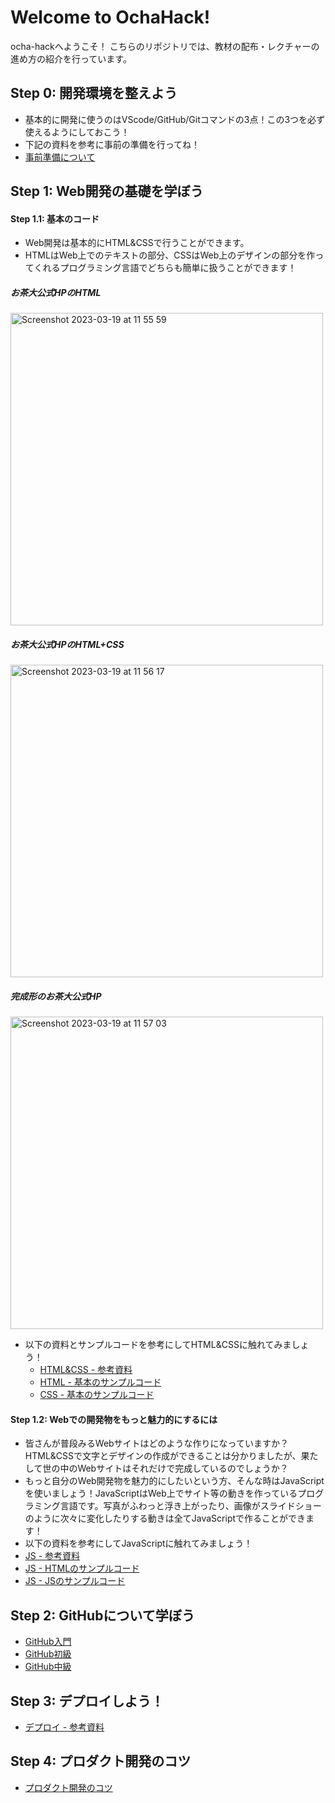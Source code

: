# Welcome to OchaHack!

ocha-hackへようこそ！
こちらのリポジトリでは、教材の配布・レクチャーの進め方の紹介を行っています。

## Step 0: 開発環境を整えよう

 - 基本的に開発に使うのはVScode/GitHub/Gitコマンドの3点！この3つを必ず使えるようにしておこう！
 - 下記の資料を参考に事前の準備を行ってね！
 - <a href="https://docs.google.com/document/d/1_HoxrdDfJfujsY1AZVFLEAe30pUnOnhqsDFy7yH103E/edit?usp=sharing" target="_blank">事前準備について</a>

## Step 1: Web開発の基礎を学ぼう
#### Step 1.1: 基本のコード

 - Web開発は基本的にHTML&CSSで行うことができます。
 - HTMLはWeb上でのテキストの部分、CSSはWeb上のデザインの部分を作ってくれるプログラミング言語でどちらも簡単に扱うことができます！

##### お茶大公式HPのHTML
<img width="500" alt="Screenshot 2023-03-19 at 11 55 59" src="https://user-images.githubusercontent.com/88872183/226151309-f6eb8336-64c6-4efa-96c5-2ac6174fbeca.png">


##### お茶大公式HPのHTML+CSS
<img width="500" alt="Screenshot 2023-03-19 at 11 56 17" src="https://user-images.githubusercontent.com/88872183/226151314-ea8899dc-a989-4ece-92df-253164c0f244.png">


##### 完成形のお茶大公式HP
<img width="500" alt="Screenshot 2023-03-19 at 11 57 03" src="https://user-images.githubusercontent.com/88872183/226151317-ad9998b4-1002-4f02-8eca-8200284a01dc.png">


 - 以下の資料とサンプルコードを参考にしてHTML&CSSに触れてみましょう！
   - [HTML&CSS - 参考資料](https://docs.google.com/document/d/1L3zZG_ozfBFJosnrp8eKPyV7hSlwssJLdyGXiIPkXVE/edit#)
   - [HTML - 基本のサンプルコード](https://github.com/WomensCommunity/Tutorial_of_ochahack/blob/main/index.html)
   - [CSS - 基本のサンプルコード](https://github.com/WomensCommunity/Tutorial_of_ochahack/blob/main/style.css)

#### Step 1.2: Webでの開発物をもっと魅力的にするには

 - 皆さんが普段みるWebサイトはどのような作りになっていますか？HTML&CSSで文字とデザインの作成ができることは分かりましたが、果たして世の中のWebサイトはそれだけで完成しているのでしょうか？
 - もっと自分のWeb開発物を魅力的にしたいという方、そんな時はJavaScriptを使いましょう！JavaScriptはWeb上でサイト等の動きを作っているプログラミング言語です。写真がふわっと浮き上がったり、画像がスライドショーのように次々に変化したりする動きは全てJavaScriptで作ることができます！
 - 以下の資料を参考にしてJavaScriptに触れてみましょう！
 - [JS - 参考資料](https://docs.google.com/document/d/1nBmmuf0vqrvmULWNNLttd7ojMiLdySN32AdohYuUzeA/edit#heading=h.vfdplrkp0ds5)
 - [JS - HTMLのサンプルコード](https://github.com/WomensCommunity/Tutorial_of_ochahack/blob/main/js-sample.html)
 - [JS - JSのサンプルコード](https://github.com/WomensCommunity/Tutorial_of_ochahack/blob/main/script.js)

## Step 2: GitHubについて学ぼう

 - [GitHub入門](https://docs.google.com/document/d/1W9z9N-Nb3NZtPFFj6zhrnH6vnaxgWIedxFZEkUCfq_U/edit?usp=share_link)
 - [GitHub初級](https://docs.google.com/document/d/1nwcBA6d31hiInlPptNI6u_lUDq3svpj7c09LzfsNDe8/edit?usp=share_link)
 - [GitHub中級](https://docs.google.com/document/d/1hjmWgLyvNzd39ybPlsb2TwG-1OvzWMZpcm09fGomgy0/edit?usp=share_link)

## Step 3: デプロイしよう！

 - [デプロイ - 参考資料](https://docs.google.com/document/d/1FSDN_pIgZB0fThoLOrqcmh2IU9PrcZY70lvxlzahwWM/edit?usp=share_link)

## Step 4: プロダクト開発のコツ

- [プロダクト開発のコツ](https://docs.google.com/document/d/1V9-UbISBEbdZES60vjQI7ylRGL4dw5QAQ71worDcwhk/edit?usp=share_link)

